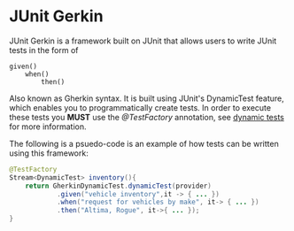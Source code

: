 # JUnit Gerkin

JUnit Gerkin is a framework built on JUnit that allows users to write JUnit tests in the form of
```
given()
    when()
        then()
```
Also known as Gherkin syntax. It is built using JUnit's DynamicTest feature, which enables
you to programmatically create tests. In order to execute these tests
you **MUST** use the *@TestFactory* annotation, 
see [dynamic tests](https://junit.org/junit5/docs/current/user-guide/#writing-tests-dynamic-tests)
for more information.

 The following is a psuedo-code is an example of how tests can be written using
this framework:
```java
@TestFactory
Stream<DynamicTest> inventory(){
    return GherkinDynamicTest.dynamicTest(provider)
            .given("vehicle inventory",it -> { ... })
            .when("request for vehicles by make", it-> { ... }) 
            .then("Altima, Rogue", it->{ ... });
}
```
 